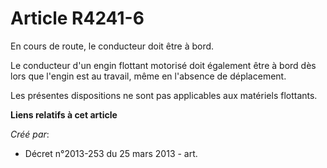 # Article R4241-6

En cours de route, le conducteur doit être à bord.

Le conducteur d'un engin flottant motorisé doit également être à bord dès lors que l'engin est au travail, même en l'absence
de déplacement.

Les présentes dispositions ne sont pas applicables aux matériels flottants.

**Liens relatifs à cet article**

_Créé par_:

  - Décret n°2013-253 du 25 mars 2013 - art.
